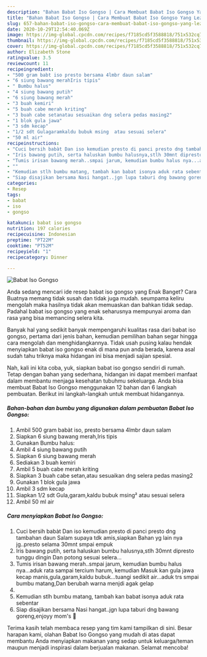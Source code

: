 ```yaml
---
description: "Bahan Babat Iso Gongso | Cara Membuat Babat Iso Gongso Yang Lezat"
title: "Bahan Babat Iso Gongso | Cara Membuat Babat Iso Gongso Yang Lezat"
slug: 657-bahan-babat-iso-gongso-cara-membuat-babat-iso-gongso-yang-lezat
date: 2020-10-29T12:54:40.069Z
image: https://img-global.cpcdn.com/recipes/f7185cd5f3588818/751x532cq70/babat-iso-gongso-foto-resep-utama.jpg
thumbnail: https://img-global.cpcdn.com/recipes/f7185cd5f3588818/751x532cq70/babat-iso-gongso-foto-resep-utama.jpg
cover: https://img-global.cpcdn.com/recipes/f7185cd5f3588818/751x532cq70/babat-iso-gongso-foto-resep-utama.jpg
author: Elizabeth Stone
ratingvalue: 3.5
reviewcount: 11
recipeingredient:
- "500 gram babt iso presto bersama 4lmbr daun salam"
- "6 siung bawang merahIris tipis"
- " Bumbu halus"
- "4 siung bawang putih"
- "6 siung bawang merah"
- "3 buah kemiri"
- "5 buah cabe merah kriting"
- "3 buah cabe setanatau sesuaikan dng selera pedas masing2"
- "1 blok gula jawa"
- "3 sdm kecap"
- "1/2 sdt Gulagaramkaldu bubuk msing  atau sesuai selera"
- "50 ml air"
recipeinstructions:
- "Cuci bersih babàt Dan iso kemudian presto di panci presto dng tambahan daun Salam supaya tdk amis,siapkan Bahan yg lain nya jg..presto selama 30mnt smpai empuk"
- "Iris bawang putih, serta haluskan bumbu halusnya,stlh 30mnt dipresto tunggu dingin Dan potong sesuai selera..."
- "Tumis irisan bawang merah..smpai jarum, kemudian bumbu halus nya...aduk rata sampai tercium harum, kemudian Masuk kan gula jawa kecap manis,gula,garam,kaldu bubuk...tuangi sedikit air...aduk trs smpai bumbu matang,Dan berubah warna menjdi agak gelap"
- ""
- "Kemudian stlh bumbu matang, tambah kan babat isonya aduk rata sebentar"
- "Siap disajikan bersama Nasi hangat..jgn lupa taburi dng bawang goreng,enjoyy mom&#39;s 🤗"
categories:
- Resep
tags:
- babat
- iso
- gongso

katakunci: babat iso gongso 
nutrition: 197 calories
recipecuisine: Indonesian
preptime: "PT22M"
cooktime: "PT52M"
recipeyield: "1"
recipecategory: Dinner

---
```



![Babat Iso Gongso](https://img-global.cpcdn.com/recipes/f7185cd5f3588818/751x532cq70/babat-iso-gongso-foto-resep-utama.jpg)

Anda sedang mencari ide resep babat iso gongso yang Enak Banget? Cara Buatnya memang tidak susah dan tidak juga mudah. seumpama keliru mengolah maka hasilnya tidak akan memuaskan dan bahkan tidak sedap. Padahal babat iso gongso yang enak seharusnya mempunyai aroma dan rasa yang bisa memancing selera kita.



Banyak hal yang sedikit banyak mempengaruhi kualitas rasa dari babat iso gongso, pertama dari jenis bahan, kemudian pemilihan bahan segar hingga cara mengolah dan menghidangkannya. Tidak usah pusing kalau hendak menyiapkan babat iso gongso enak di mana pun anda berada, karena asal sudah tahu triknya maka hidangan ini bisa menjadi sajian spesial.


Nah, kali ini kita coba, yuk, siapkan babat iso gongso sendiri di rumah. Tetap dengan bahan yang sederhana, hidangan ini dapat memberi manfaat dalam membantu menjaga kesehatan tubuhmu sekeluarga. Anda bisa membuat Babat Iso Gongso menggunakan 12 bahan dan 6 langkah pembuatan. Berikut ini langkah-langkah untuk membuat hidangannya.

<!--inarticleads1-->

##### Bahan-bahan dan bumbu yang digunakan dalam pembuatan Babat Iso Gongso:

1. Ambil 500 gram babàt iso, presto bersama 4lmbr daun salam
1. Siapkan 6 siung bawang merah,Iris tipis
1. Gunakan  Bumbu halus:
1. Ambil 4 siung bawang putih
1. Siapkan 6 siung bawang merah
1. Sediakan 3 buah kemiri
1. Ambil 5 buah cabe merah kriting
1. Siapkan 3 buah cabe setan,atau sesuaikan dng selera pedas masing2
1. Gunakan 1 blok gula jawa
1. Ambil 3 sdm kecap
1. Siapkan 1/2 sdt Gula,garam,kaldu bubuk msing²  atau sesuai selera
1. Ambil 50 ml air




<!--inarticleads2-->

##### Cara menyiapkan Babat Iso Gongso:

1. Cuci bersih babàt Dan iso kemudian presto di panci presto dng tambahan daun Salam supaya tdk amis,siapkan Bahan yg lain nya jg..presto selama 30mnt smpai empuk
1. Iris bawang putih, serta haluskan bumbu halusnya,stlh 30mnt dipresto tunggu dingin Dan potong sesuai selera...
1. Tumis irisan bawang merah..smpai jarum, kemudian bumbu halus nya...aduk rata sampai tercium harum, kemudian Masuk kan gula jawa kecap manis,gula,garam,kaldu bubuk...tuangi sedikit air...aduk trs smpai bumbu matang,Dan berubah warna menjdi agak gelap
1. 
1. Kemudian stlh bumbu matang, tambah kan babat isonya aduk rata sebentar
1. Siap disajikan bersama Nasi hangat..jgn lupa taburi dng bawang goreng,enjoyy mom&#39;s 🤗




Terima kasih telah membaca resep yang tim kami tampilkan di sini. Besar harapan kami, olahan Babat Iso Gongso yang mudah di atas dapat membantu Anda menyiapkan makanan yang sedap untuk keluarga/teman maupun menjadi inspirasi dalam berjualan makanan. Selamat mencoba!
